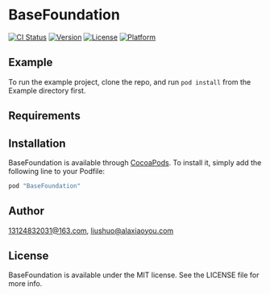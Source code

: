# BaseFoundation

[![CI Status](http://img.shields.io/travis/13124832031@163.com/BaseFoundation.svg?style=flat)](https://travis-ci.org/13124832031@163.com/BaseFoundation)
[![Version](https://img.shields.io/cocoapods/v/BaseFoundation.svg?style=flat)](http://cocoapods.org/pods/BaseFoundation)
[![License](https://img.shields.io/cocoapods/l/BaseFoundation.svg?style=flat)](http://cocoapods.org/pods/BaseFoundation)
[![Platform](https://img.shields.io/cocoapods/p/BaseFoundation.svg?style=flat)](http://cocoapods.org/pods/BaseFoundation)

## Example

To run the example project, clone the repo, and run `pod install` from the Example directory first.

## Requirements

## Installation

BaseFoundation is available through [CocoaPods](http://cocoapods.org). To install
it, simply add the following line to your Podfile:

```ruby
pod "BaseFoundation"
```

## Author

13124832031@163.com, liushuo@alaxiaoyou.com

## License

BaseFoundation is available under the MIT license. See the LICENSE file for more info.
